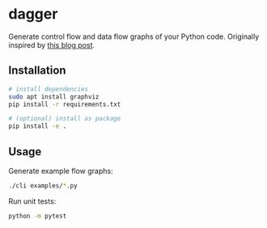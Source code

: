 # dagger

Generate control flow and data flow graphs of your Python code. Originally inspired by [this blog post](https://rahul.gopinath.org/post/2019/12/08/python-controlflow/).

## Installation

```bash
# install dependencies
sudo apt install graphviz
pip install -r requirements.txt

# (optional) install as package
pip install -e .
```

## Usage

Generate example flow graphs:
```bash
./cli examples/*.py
```

Run unit tests:
```bash
python -m pytest
```
